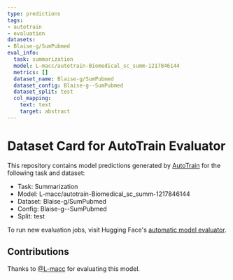 ```yaml
---
type: predictions
tags:
- autotrain
- evaluation
datasets:
- Blaise-g/SumPubmed
eval_info:
  task: summarization
  model: L-macc/autotrain-Biomedical_sc_summ-1217846144
  metrics: []
  dataset_name: Blaise-g/SumPubmed
  dataset_config: Blaise-g--SumPubmed
  dataset_split: test
  col_mapping:
    text: text
    target: abstract
---
```

# Dataset Card for AutoTrain Evaluator

This repository contains model predictions generated by [AutoTrain](https://huggingface.co/autotrain) for the following task and dataset:

* Task: Summarization
* Model: L-macc/autotrain-Biomedical_sc_summ-1217846144
* Dataset: Blaise-g/SumPubmed
* Config: Blaise-g--SumPubmed
* Split: test

To run new evaluation jobs, visit Hugging Face's [automatic model evaluator](https://huggingface.co/spaces/autoevaluate/model-evaluator).

## Contributions

Thanks to [@L-macc](https://huggingface.co/L-macc) for evaluating this model.